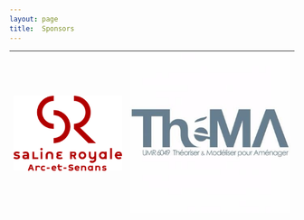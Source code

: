 ```yaml
---
layout: page
title:  Sponsors
---
```


|[<img src="/assets/image/sponsors/sr_logo.png" width="100%"/>](https://www.salineroyale.com/home/)|[<img src="/assets/image/sponsors/thema.jpg" width="100%"/>](https://thema.univ-fcomte.fr/)|
|:------:|:------:|
